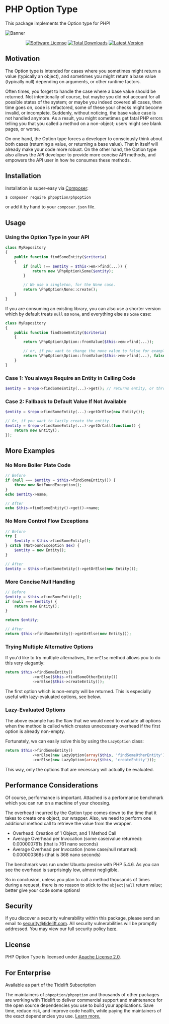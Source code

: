 # PHP Option Type

This package implements the Option type for PHP!

![Banner](https://user-images.githubusercontent.com/2829600/71564011-3077bf00-2a91-11ea-9083-905702cc262b.png)

<p align="center">
<a href="LICENSE"><img src="https://img.shields.io/badge/license-Apache%202.0-brightgreen.svg?style=flat-square" alt="Software License"></img></a>
<a href="https://packagist.org/packages/phpoption/phpoption"><img src="https://img.shields.io/packagist/dt/phpoption/phpoption.svg?style=flat-square" alt="Total Downloads"></img></a>
<a href="https://github.com/schmittjoh/php-option/releases"><img src="https://img.shields.io/github/release/schmittjoh/php-option.svg?style=flat-square" alt="Latest Version"></img></a>
</p>


## Motivation

The Option type is intended for cases where you sometimes might return a value
(typically an object), and sometimes you might return a base value (typically
null) depending on arguments, or other runtime factors.

Often times, you forget to handle the case where a base value should be
returned. Not intentionally of course, but maybe you did not account for all
possible states of the system; or maybe you indeed covered all cases, then time
goes on, code is refactored, some of these your checks might become invalid, or
incomplete. Suddenly, without noticing, the base value case is not handled
anymore. As a result, you might sometimes get fatal PHP errors telling you that
you called a method on a non-object; users might see blank pages, or worse.

On one hand, the Option type forces a developer to consciously think about both
cases (returning a value, or returning a base value). That in itself will
already make your code more robust. On the other hand, the Option type also
allows the API developer to provide more concise API methods, and empowers the
API user in how he consumes these methods.


## Installation

Installation is super-easy via [Composer](https://getcomposer.org/):

```bash
$ composer require phpoption/phpoption
```

or add it by hand to your `composer.json` file.


## Usage

### Using the Option Type in your API

```php
class MyRepository
{
    public function findSomeEntity($criteria)
    {
        if (null !== $entity = $this->em->find(...)) {
            return new \PhpOption\Some($entity);
        }

        // We use a singleton, for the None case.
        return \PhpOption\None::create();
    }
}
```

If you are consuming an existing library, you can also use a shorter version
which by default treats ``null`` as ``None``, and everything else as ``Some`` case:

```php
class MyRepository
{
    public function findSomeEntity($criteria)
    {
        return \PhpOption\Option::fromValue($this->em->find(...));

        // or, if you want to change the none value to false for example:
        return \PhpOption\Option::fromValue($this->em->find(...), false);
    }
}
```

### Case 1: You always Require an Entity in Calling Code

```php
$entity = $repo->findSomeEntity(...)->get(); // returns entity, or throws exception
```

### Case 2: Fallback to Default Value If Not Available

```php
$entity = $repo->findSomeEntity(...)->getOrElse(new Entity());

// Or, if you want to lazily create the entity.
$entity = $repo->findSomeEntity(...)->getOrCall(function() {
    return new Entity();
});
```

## More Examples

### No More Boiler Plate Code

```php
// Before
if (null === $entity = $this->findSomeEntity()) {
    throw new NotFoundException();
}
echo $entity->name;

// After
echo $this->findSomeEntity()->get()->name;
```

### No More Control Flow Exceptions

```php
// Before
try {
    $entity = $this->findSomeEntity();
} catch (NotFoundException $ex) {
    $entity = new Entity();
}

// After
$entity = $this->findSomeEntity()->getOrElse(new Entity());
```

### More Concise Null Handling

```php
// Before
$entity = $this->findSomeEntity();
if (null === $entity) {
    return new Entity();
}

return $entity;

// After
return $this->findSomeEntity()->getOrElse(new Entity());
```

### Trying Multiple Alternative Options

If you'd like to try multiple alternatives, the ``orElse`` method allows you to
do this very elegantly:

```php
return $this->findSomeEntity()
            ->orElse($this->findSomeOtherEntity())
            ->orElse($this->createEntity());
```
The first option which is non-empty will be returned. This is especially useful 
with lazy-evaluated options, see below.

### Lazy-Evaluated Options

The above example has the flaw that we would need to evaluate all options when
the method is called which creates unnecessary overhead if the first option is 
already non-empty.

Fortunately, we can easily solve this by using the ``LazyOption`` class:

```php
return $this->findSomeEntity()
            ->orElse(new LazyOption(array($this, 'findSomeOtherEntity')))
            ->orElse(new LazyOption(array($this, 'createEntity')));
```

This way, only the options that are necessary will actually be evaluated.

## Performance Considerations

Of course, performance is important. Attached is a performance benchmark which
you can run on a machine of your choosing.

The overhead incurred by the Option type comes down to the time that it takes to
create one object, our wrapper. Also, we need to perform one additional method call
to retrieve the value from the wrapper.

* Overhead: Creation of 1 Object, and 1 Method Call
* Average Overhead per Invocation (some case/value returned): 0.000000761s (that is 761 nano seconds)
* Average Overhead per Invocation (none case/null returned): 0.000000368s (that is 368 nano seconds)

The benchmark was run under Ubuntu precise with PHP 5.4.6. As you can see the
overhead is surprisingly low, almost negligible.

So in conclusion, unless you plan to call a method thousands of times during a
request, there is no reason to stick to the ``object|null`` return value; better give
your code some options!

## Security

If you discover a security vulnerability within this package, please send an email to security@tidelift.com. All security vulnerabilities will be promptly addressed. You may view our full security policy [here](https://github.com/schmittjoh/php-option/security/policy).

## License

PHP Option Type is licensed under [Apache License 2.0](LICENSE).

## For Enterprise

Available as part of the Tidelift Subscription

The maintainers of `phpoption/phpoption` and thousands of other packages are working with Tidelift to deliver commercial support and maintenance for the open source dependencies you use to build your applications. Save time, reduce risk, and improve code health, while paying the maintainers of the exact dependencies you use. [Learn more.](https://tidelift.com/subscription/pkg/packagist-phpoption-phpoption?utm_source=packagist-phpoption-phpoption&utm_medium=referral&utm_campaign=enterprise&utm_term=repo)

